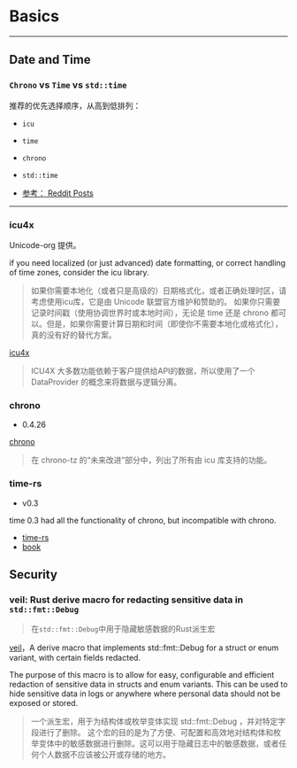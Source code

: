 # Basics
---

## Date and Time

### `Chrono` vs `Time` vs `std::time`

推荐的优先选择顺序，从高到低排列：

- `icu`
- `time`
- `chrono`
- `std::time`

- [参考： Reddit Posts](https://www.reddit.com/r/rust/comments/14n9zcy/chrono_vs_time_vs_stdtime/)

---

### icu4x

Unicode-org 提供。

if you need localized (or just advanced) date formatting, or correct handling of time zones, consider the icu library.

> 如果你需要本地化（或者只是高级的）日期格式化，或者正确处理时区，请考虑使用icu库，它是由 Unicode 联盟官方维护和赞助的。
> 如果你只需要记录时间戳（使用协调世界时或本地时间），无论是 time 还是 chrono 都可以。但是，如果你需要计算日期和时间（即使你不需要本地化或格式化），真的没有好的替代方案。

[icu4x](https://github.com/unicode-org/icu4x)

> ICU4X 大多数功能依赖于客户提供给API的数据，所以使用了一个 DataProvider 的概念来将数据与逻辑分离。

### chrono

- 0.4.26

[chrono](https://github.com/chronotope/chrono)

> 在 chrono-tz 的“未来改进”部分中，列出了所有由 icu 库支持的功能。


### time-rs

- v0.3 

time 0.3 had all the functionality of chrono, but incompatible with chrono.

- [time-rs](https://github.com/time-rs/time)
- [book](https://time-rs.github.io/book/)


## Security

### veil: Rust derive macro for redacting sensitive data in `std::fmt::Debug`

> 在`std::fmt::Debug`中用于隐藏敏感数据的Rust派生宏

[veil](https://github.com/primait/veil)，A derive macro that implements std::fmt::Debug for a struct or enum variant, with certain fields redacted.

The purpose of this macro is to allow for easy, configurable and efficient redaction of sensitive data in structs and enum variants. This can be used to hide sensitive data in logs or anywhere where personal data should not be exposed or stored.


> 一个派生宏，用于为结构体或枚举变体实现 std::fmt::Debug ，并对特定字段进行了删除。
> 这个宏的目的是为了方便、可配置和高效地对结构体和枚举变体中的敏感数据进行删除。这可以用于隐藏日志中的敏感数据，或者任何个人数据不应该被公开或存储的地方。